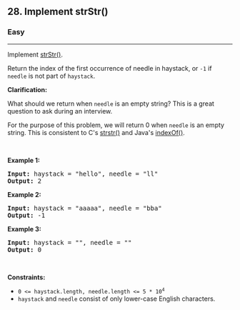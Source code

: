 <h2>28. Implement strStr()</h2><h3>Easy</h3><hr><div><p>Implement <a href="http://www.cplusplus.com/reference/cstring/strstr/" target="_blank" class="ah_check_tooltip">strStr()</a>.</p>

<p>Return the index of the first occurrence of needle in haystack, or <code>-1</code> if <code>needle</code> is not part of <code>haystack</code>.</p>

<p><strong>Clarification:</strong></p>

<p>What should we return when <code>needle</code> is an empty string? This is a great question to ask during an interview.</p>

<p>For the purpose of this problem, we will return 0 when <code>needle</code> is an empty string. This is consistent to C's&nbsp;<a href="http://www.cplusplus.com/reference/cstring/strstr/" target="_blank" class="ah_check_tooltip">strstr()</a> and Java's&nbsp;<a href="https://docs.oracle.com/javase/7/docs/api/java/lang/String.html#indexOf(java.lang.String)" target="_blank" class="ah_check_tooltip">indexOf()</a>.</p>

<p>&nbsp;</p>
<p><strong>Example 1:</strong></p>
<pre><strong>Input:</strong> haystack = "hello", needle = "ll"
<strong>Output:</strong> 2
</pre><p><strong>Example 2:</strong></p>
<pre><strong>Input:</strong> haystack = "aaaaa", needle = "bba"
<strong>Output:</strong> -1
</pre><p><strong>Example 3:</strong></p>
<pre><strong>Input:</strong> haystack = "", needle = ""
<strong>Output:</strong> 0
</pre>
<p>&nbsp;</p>
<p><strong>Constraints:</strong></p>

<ul>
	<li><code>0 &lt;= haystack.length, needle.length &lt;= 5 * 10<sup>4</sup></code></li>
	<li><code>haystack</code> and&nbsp;<code>needle</code> consist of only lower-case English characters.</li>
</ul>
</div>